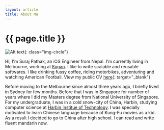 ```yaml
---
layout: article
title: About Me
---
```


# {{ page.title }}

![Alt text](https://avatars0.githubusercontent.com/u/1287492?v=3&s=150){: class="img-circle"}

Hi, I'm Suraj Pathak, an iOS Engineer from Nepal. I'm currently living in Melbourne, working at [Kogan](http://www.kogan.com.au/). I like to write scalable and reusable softwares. I like drinking fussy coffee, riding motorbikes, adventuring and watching American Football. View my public CV [here](/cv){: target="_blank"}.

Before moving to the Melbourne since almost three years ago, I briefly lived in Sydney for few months. Before that I was in Singapore for number of years where I did my Masters degree from National University of Singapore. For my undergraduate, I was in a cold snow-city of China, Harbin, studying computer science at [Harbin Institue of Technology](http://en.hit.edu.cn/). I was specially motivated to learn Chinese language because of Kung-Fu movies as a kid. As a result I decided to go to China after high school. I can read and write fluent mandarin now.
